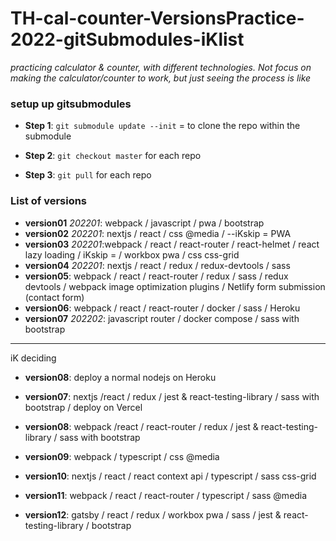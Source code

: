 # TH-cal-counter-VersionsPractice-2022-gitSubmodules-iKlist

_practicing calculator & counter, with different technologies. Not focus on making the calculator/counter to work, but just seeing the process is like_

### setup up gitsubmodules

- **Step 1**: `git submodule update --init` = to clone the repo within the submodule

- **Step 2**: `git checkout master` for each repo

- **Step 3**: `git pull` for each repo

### List of versions

- **version01** _202201_: webpack / javascript / pwa / bootstrap
- **version02** _202201_: nextjs / react / css @media / --iKskip = PWA
- **version03** _202201_:webpack / react / react-router / react-helmet / react lazy loading / iKskip = / workbox pwa / css css-grid
- **version04** _202201_: nextjs / react / redux / redux-devtools / sass
- **version05**: webpack / react / react-router / redux / sass / redux devtools / webpack image optimization plugins / Netlify form submission (contact form)
- **version06**: webpack / react / react-router / docker / sass / Heroku
- **version07** _202202_: javascript router / docker compose / sass with bootstrap

---

iK deciding

- **version08**: deploy a normal nodejs on Heroku

- **version07**: nextjs /react / redux / jest & react-testing-library / sass with bootstrap / deploy on Vercel

- **version08**: webpack /react / react-router / redux / jest & react-testing-library / sass with bootstrap

- **version09**: webpack / typescript / css @media

- **version10**: nextjs / react / react context api / typescript / sass css-grid

- **version11**: webpack / react / react-router / typescript / sass @media

- **version12**: gatsby / react / redux / workbox pwa / sass / jest & react-testing-library / bootstrap
